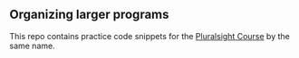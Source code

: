 Organizing larger programs
---------------------------

This repo contains practice code snippets for the [Pluralsight Course](https://app.pluralsight.com/library/courses/core-python-organizing-larger-programs/table-of-contents) by the same name.

